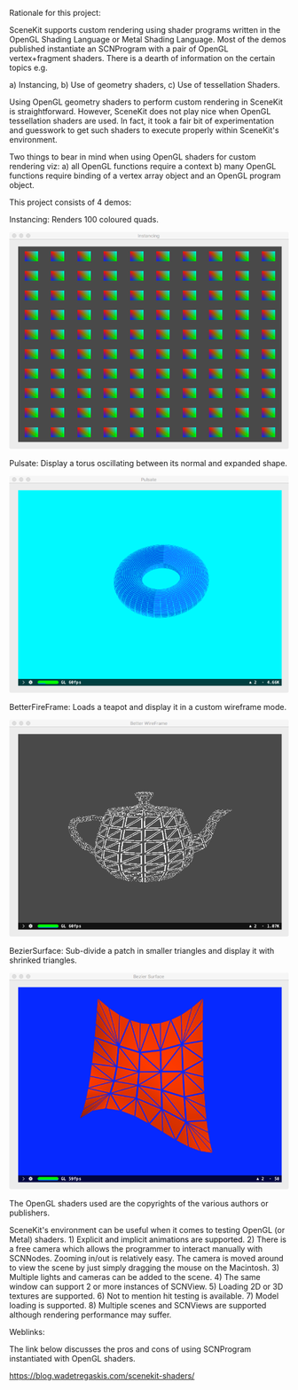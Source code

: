 Rationale for this project:

SceneKit supports custom rendering using shader programs written in the OpenGL Shading Language or Metal Shading Language. Most of the demos published instantiate an SCNProgram with a pair of OpenGL vertex+fragment shaders. There is a dearth of information on the certain topics e.g.

a) Instancing,
b) Use of geometry shaders,
c) Use of tessellation Shaders.

Using OpenGL geometry shaders to perform custom rendering in SceneKit is straightforward. However, SceneKit does not play nice when OpenGL tessellation shaders are used. In fact, it took a fair bit of experimentation and guesswork to get such shaders to execute properly within SceneKit's environment.

Two things to bear in mind when using OpenGL shaders for custom rendering viz:
a) all OpenGL functions require a context
b) many OpenGL functions require binding of a vertex array object and an OpenGL program object.


This project consists of 4 demos:

Instancing: Renders 100 coloured quads.

![screenshot](Images/Instancing.png)


Pulsate: Display a torus oscillating between its normal and expanded shape.

![screenshot](Images/Pulsate.png)


BetterFireFrame: Loads a teapot and display it in a custom wireframe mode.

![screenshot](Images/BetterWireFrame.png)


BezierSurface: Sub-divide a patch in smaller triangles and display it with shrinked triangles.

![screenshot](Images/BezierSurface.png)


The OpenGL shaders used are the copyrights of the various authors or publishers.


SceneKit's environment can be useful when it comes to testing OpenGL (or Metal) shaders. 1) Explicit and implicit animations are supported.
2) There is a free camera which allows the programmer to interact manually with SCNNodes.
Zooming in/out is relatively easy. The camera is moved around to view the scene by just simply dragging the mouse on the Macintosh.
3) Multiple lights and cameras can be added to the scene. 
4) The same window can support 2 or more instances of SCNView. 
5) Loading 2D or 3D textures are supported.
6) Not to mention hit testing is available.
7) Model loading is supported.
8) Multiple scenes and SCNViews are supported although rendering performance may suffer.



Weblinks:

The link below discusses the pros and cons of using SCNProgram instantiated with OpenGL shaders.
 
https://blog.wadetregaskis.com/scenekit-shaders/
